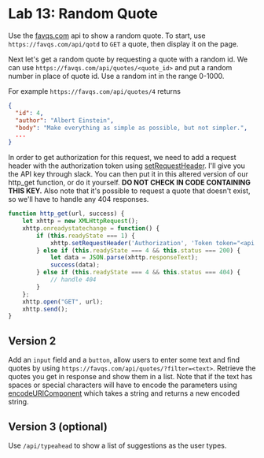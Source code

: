 



# Lab 13: Random Quote


Use the [favqs.com](https://favqs.com/api/) api to show a random quote. To start, use `https://favqs.com/api/qotd` to `GET` a quote, then display it on the page.

Next let's get a random quote by requesting a quote with a random id. We can use `https://favqs.com/api/quotes/<quote_id>` and put a random number in place of quote id. Use a random int in the range 0-1000.

For example `https://favqs.com/api/quotes/4` returns 

```json
{
  "id": 4,
  "author": "Albert Einstein",
  "body": "Make everything as simple as possible, but not simpler.",
  ...
}
```

In order to get authorization for this request, we need to add a request header with the authorization token using [setRequestHeader](https://developer.mozilla.org/en-US/docs/Web/API/XMLHttpRequest/setRequestHeader). I'll give you the API key through slack. You can then put it in this altered version of our http_get function, or do it yourself. **DO NOT CHECK IN CODE CONTAINING THIS KEY.** Also note that it's possible to request a quote that doesn't exist, so we'll have to handle any 404 responses.

```javascript
function http_get(url, success) {
    let xhttp = new XMLHttpRequest();
    xhttp.onreadystatechange = function() {
        if (this.readyState === 1) {
            xhttp.setRequestHeader('Authorization', 'Token token="<api kep here>"')
        } else if (this.readyState === 4 && this.status === 200) {
            let data = JSON.parse(xhttp.responseText);
            success(data);
        } else if (this.readyState === 4 && this.status === 404) {
            // handle 404
        }
    };
    xhttp.open("GET", url);
    xhttp.send();
}
```


## Version 2

Add an `input` field and a `button`, allow users to enter some text and find quotes by using `https://favqs.com/api/quotes/?filter=<text>`. Retrieve the quotes you get in response and show them in a list. Note that if the text has spaces or special characters will have to encode the parameters using [encodeURIComponent](https://developer.mozilla.org/en-US/docs/Web/JavaScript/Reference/Global_Objects/encodeURIComponent) which takes a string and returns a new encoded string.

## Version 3 (optional)

Use `/api/typeahead` to show a list of suggestions as the user types.
